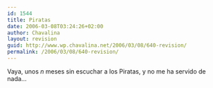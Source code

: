 ```yaml
---
id: 1544
title: Piratas
date: 2006-03-08T03:24:26+02:00
author: Chavalina
layout: revision
guid: http://www.wp.chavalina.net/2006/03/08/640-revision/
permalink: /2006/03/08/640-revision/
---
```

Vaya, unos _n_ meses sin escuchar a los Piratas, y no me ha servido de nada&#8230;